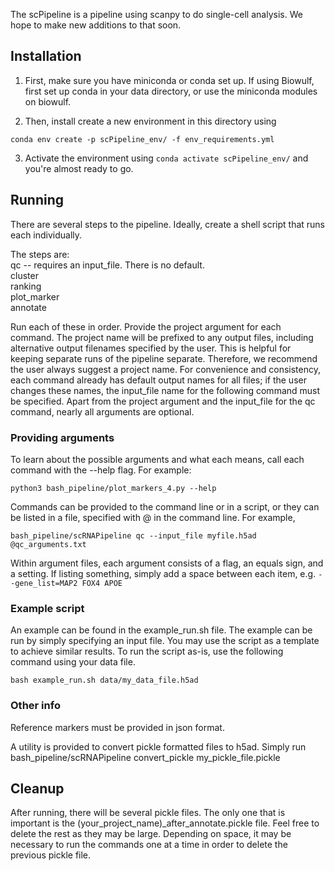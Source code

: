 The scPipeline is a pipeline using scanpy to do single-cell analysis. We hope to make new additions to that soon.

## Installation

1. First, make sure you have miniconda or conda set up. If using Biowulf, first set up conda in your data directory, or use the miniconda modules on biowulf.

2. Then, install create a new environment in this directory using
```
conda env create -p scPipeline_env/ -f env_requirements.yml
```
3. Activate the environment using `conda activate scPipeline_env/` and you're almost ready to go.


## Running 
There are several steps to the pipeline. Ideally, create a shell script that runs each individually.  

The steps are:  
qc -- requires an input_file. There is no default.  
cluster  
ranking  
plot_marker  
annotate  

Run each of these in order. Provide the project argument for each command. The project name will be prefixed to any output files, including alternative output filenames specified by the user. This is helpful for keeping separate runs of the pipeline separate. Therefore,
we recommend the user always suggest a project name.
For convenience and consistency, each command already has default
output names for all files; if the user changes these names, the input_file name for the following command must be specified.
Apart from the project argument
and the input_file for the qc command, nearly all arguments are optional.

### Providing arguments
To learn about the possible arguments and what each means, call each command with the --help flag.
For example:
```
python3 bash_pipeline/plot_markers_4.py --help
```  

Commands can be provided to the command line or in a script,
or they can be listed in a file, specified with @ in the command line. For example, 
```
bash_pipeline/scRNAPipeline qc --input_file myfile.h5ad @qc_arguments.txt
```  
Within argument files, each argument consists of a flag, an equals sign, and a setting. If listing something, 
simply add a space between each item, e.g. `--gene_list=MAP2 FOX4 APOE`

### Example script
An example can be found in the example_run.sh file.
The example can be run by simply specifying an input file.
You may use the script as a template to achieve similar results.
To run the script as-is, use the following command using your data file.
```
bash example_run.sh data/my_data_file.h5ad
```

### Other info
Reference markers must be provided in json format.

A utility is provided to convert pickle formatted files to h5ad.
Simply run bash_pipeline/scRNAPipeline convert_pickle my_pickle_file.pickle

## Cleanup
After running, there will be several pickle files. The only one that is important is the (your_project_name)_after_annotate.pickle file.
Feel free to delete the rest as they may be large. Depending on space, it may be necessary to run the commands one at a time in order to delete
the previous pickle file.





